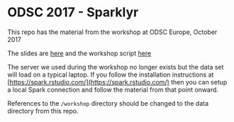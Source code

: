 # ODSC 2017 - Sparklyr

This repo has the material from the workshop at ODSC Europe, October 2017

The slides are [here](SparkAndRWithSparklyr.pdf) and the workshop script [here](sparklyr-workshop.R)

The server we used during the workshop no longer exists but the data set will load on a typical laptop. If you follow the installation instructions at [https://spark.rstudio.com/](https://spark.rstudio.com/) then you can setup a local Spark connection and follow the material from that point onward.

References to the `/workshop` directory should be changed to the data directory from this repo.

